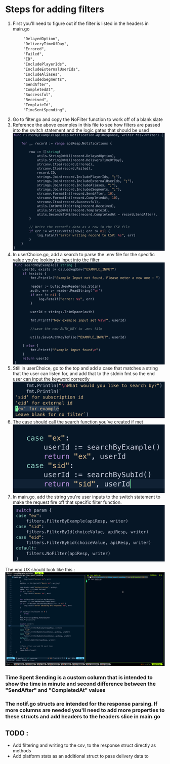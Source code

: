 # Steps for adding filters
1. First you'll need to figure out if the filter is listed in the headers in main.go
```
 		"DelayedOption",
		"DeliveryTimeOfDay",
		"Errored",
		"Failed",
		"ID",
		"IncludePlayerIds",
		"IncludeExternalUserIds",
		"IncludeAliases",
		"IncludedSegments",
		"SendAfter",
		"CompletedAt",
		"Successful",
		"Received",
		"TemplateId",
		"TimeSentSpending",
```
2. Go to filter.go and copy the NoFilter function to work off of a blank slate
3. Reference the above examples in this file to see how filters are passed into the switch statement and the logic gates that should be used
![Example of filter func](assets/filter.png)
4. In userChoice.go, add a search to parse the .env file for the specific value you're looking to input into the filter
![Example of env parsing](assets/search.png)
5. Still in userChoice, go to the top and add a case that matches a string that the user can listen for, and add that to the stdnin fmt so the end user can input the keyword correctly
![Example of input](assets/input.png)
6. The case should call the search function you've created if met
![Example of user choice case](assets/choiceSwitch.png)
7. In main.go, add the string you're user inputs to the switch statement to make the request fire off that specific filter function. 
![Example of main choice case](assets/mainSwitch.png)

The end UX should look like this : 
![Test Usage of CLI Tool](assets/testUse.gif)


### Time Spent Sending is a custom column that is intended to show the time in minute and second difference between the "SendAfter" and "CompletedAt" values

### The notif.go structs are intended for the response parsing. If more columns are needed you'll need to add more properties to these structs and add headers to the headers slice in main.go

## TODO : 
- Add filtering and writing to the csv, to the response struct directly as methods
- Add platform stats as an additional struct to pass delivery data to
